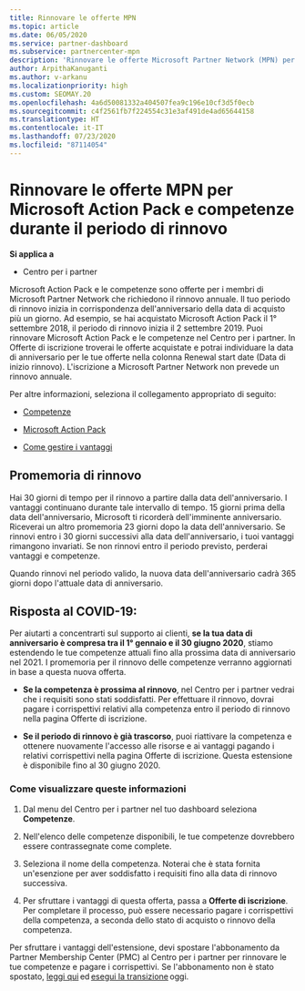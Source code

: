 ```yaml
---
title: Rinnovare le offerte MPN
ms.topic: article
ms.date: 06/05/2020
ms.service: partner-dashboard
ms.subservice: partnercenter-mpn
description: 'Rinnovare le offerte Microsoft Partner Network (MPN) per Microsoft Action Pack e competenze: il periodo di rinnovo inizia in corrispondenza dell’anniversario della data di acquisto più un giorno.'
author: ArpithaKanuganti
ms.author: v-arkanu
ms.localizationpriority: high
ms.custom: SEOMAY.20
ms.openlocfilehash: 4a6d50081332a404507fea9c196e10cf3d5f0ecb
ms.sourcegitcommit: c4f2561fb7f224554c31e3af491de4ad65644158
ms.translationtype: HT
ms.contentlocale: it-IT
ms.lasthandoff: 07/23/2020
ms.locfileid: "87114054"
---
```

# <a name="renew-your-mpn-offers-for-microsoft-action-pack-and-competencies-during-the-renewal-window"></a>Rinnovare le offerte MPN per Microsoft Action Pack e competenze durante il periodo di rinnovo

**Si applica a**

- Centro per i partner

Microsoft Action Pack e le competenze sono offerte per i membri di Microsoft Partner Network che richiedono il rinnovo annuale. Il tuo periodo di rinnovo inizia in corrispondenza dell'anniversario della data di acquisto più un giorno. Ad esempio, se hai acquistato Microsoft Action Pack il 1° settembre 2018, il periodo di rinnovo inizia il 2 settembre 2019. Puoi rinnovare Microsoft Action Pack e le competenze nel Centro per i partner. In Offerte di iscrizione troverai le offerte acquistate e potrai individuare la data di anniversario per le tue offerte nella colonna Renewal start date (Data di inizio rinnovo). L'iscrizione a Microsoft Partner Network non prevede un rinnovo annuale. 

Per altre informazioni, seleziona il collegamento appropriato di seguito: 

- [Competenze](learn-about-competencies.md)

- [Microsoft Action Pack](mpn-get-action-pack.md)

- [Come gestire i vantaggi](manage-your-partner-network-benefits.md)

## <a name="renewal-reminders"></a>Promemoria di rinnovo 

Hai 30 giorni di tempo per il rinnovo a partire dalla data dell'anniversario. I vantaggi continuano durante tale intervallo di tempo. 15 giorni prima della data dell'anniversario, Microsoft ti ricorderà dell'imminente anniversario. Riceverai un altro promemoria 23 giorni dopo la data dell'anniversario. Se rinnovi entro i 30 giorni successivi alla data dell'anniversario, i tuoi vantaggi rimangono invariati. Se non rinnovi entro il periodo previsto, perderai vantaggi e competenze.

Quando rinnovi nel periodo valido, la nuova data dell'anniversario cadrà 365 giorni dopo l'attuale data di anniversario.

## <a name="responding-to-covid-19"></a>Risposta al COVID-19:

Per aiutarti a concentrarti sul supporto ai clienti, **se la tua data di anniversario è compresa tra il 1° gennaio e il 30 giugno 2020**, stiamo estendendo le tue competenze attuali fino alla prossima data di anniversario nel 2021. I promemoria per il rinnovo delle competenze verranno aggiornati in base a questa nuova offerta. 

- **Se la competenza è prossima al rinnovo**, nel Centro per i partner vedrai che i requisiti sono stati soddisfatti. Per effettuare il rinnovo, dovrai pagare i corrispettivi relativi alla competenza entro il periodo di rinnovo nella pagina Offerte di iscrizione. 

- **Se il periodo di rinnovo è già trascorso**, puoi riattivare la competenza e ottenere nuovamente l'accesso alle risorse e ai vantaggi pagando i relativi corrispettivi nella pagina Offerte di iscrizione. Questa estensione è disponibile fino al 30 giugno 2020.   

### <a name="how-to-view-this-information"></a>Come visualizzare queste informazioni

1. Dal menu del Centro per i partner nel tuo dashboard seleziona **Competenze**.  

2. Nell'elenco delle competenze disponibili, le tue competenze dovrebbero essere contrassegnate come complete.  

3. Seleziona il nome della competenza. Noterai che è stata fornita un'esenzione per aver soddisfatto i requisiti fino alla data di rinnovo successiva.   

4. Per sfruttare i vantaggi di questa offerta, passa a **Offerte di iscrizione**. Per completare il processo, può essere necessario pagare i corrispettivi della competenza, a seconda dello stato di acquisto o rinnovo della competenza. 

Per sfruttare i vantaggi dell'estensione, devi spostare l'abbonamento da Partner Membership Center (PMC) al Centro per i partner per rinnovare le tue competenze e pagare i corrispettivi. Se l'abbonamento non è stato spostato, [leggi qui](prepare-pmc-pc-migration.md) ed [esegui la transizione](https://partners.microsoft.com/partnerprogram/Welcome.aspx) oggi.  
